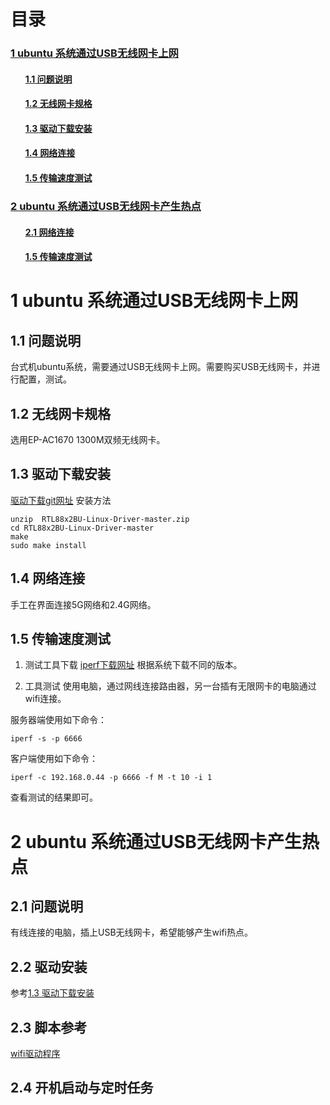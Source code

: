 # 目录

<h3><a href="#title1">1 ubuntu 系统通过USB无线网卡上网</a> </h3>
		<h4><ul><a href="#title1.1">1.1 问题说明</a> </h4>
		<h4><ul><a href="#title1.2">1.2  无线网卡规格</a> </h4>
		<h4><ul><a href="#title1.3">1.3  驱动下载安装</a> </h4>
		<h4><ul><a href="#title1.4">1.4 网络连接</a> </h4>
		<h4><ul><a href="#title1.5">1.5  传输速度测试</a> </h4>
		
<h3><a href="#title2">2 ubuntu 系统通过USB无线网卡产生热点</a> </h3>
		<h4><ul><a href="#title2.1">2.1 网络连接</a> </h4>
		<h4><ul><a href="#title2.2">1.5  传输速度测试</a> </h4>

<div style="page-break-after:always"></div>

  <h1 id="title1">1 ubuntu 系统通过USB无线网卡上网</h1>  
  
<h2 id="title1.1">1.1 问题说明</h2>  

台式机ubuntu系统，需要通过USB无线网卡上网。需要购买USB无线网卡，并进行配置，测试。

<h2 id="title1.2">1.2  无线网卡规格</h2>  

选用EP-AC1670 1300M双频无线网卡。

<h2 id="title1.3">1.3  驱动下载安装</h2>  

[驱动下载git网址](https://github.com/RinCat/RTL88x2BU-Linux-Driver)
安装方法
```
unzip  RTL88x2BU-Linux-Driver-master.zip
cd RTL88x2BU-Linux-Driver-master
make
sudo make install
```
<h2 id="title1.4">1.4 网络连接</h2>  

手工在界面连接5G网络和2.4G网络。

<h2 id="title1.5">1.5  传输速度测试</h2>  

1. 测试工具下载
[iperf下载网址](https://iperf.fr/iperf-download.php)
根据系统下载不同的版本。

2. 工具测试
使用电脑，通过网线连接路由器，另一台插有无限网卡的电脑通过wifi连接。


服务器端使用如下命令：
```
iperf -s -p 6666
```

客户端使用如下命令：
```
iperf -c 192.168.0.44 -p 6666 -f M -t 10 -i 1
```

查看测试的结果即可。

  <h1 id="title2">2 ubuntu 系统通过USB无线网卡产生热点</h1>  
  
<h2 id="title2.1">2.1  问题说明</h2>  

有线连接的电脑，插上USB无线网卡，希望能够产生wifi热点。

<h2 id="title2.2">2.2  驱动安装</h2>

 参考<a href="#title1.3">1.3  驱动下载安装</a>
<h2 id="title2.3">2.3  脚本参考</h2>

[wifi驱动程序](https://github.com/oblique/create_ap)

<h2 id="title2.4">2.4  开机启动与定时任务</h2>


  
<!--stackedit_data:
eyJoaXN0b3J5IjpbLTkwOTQxNDUzNyw1ODM0OTUwMDUsLTg4Mj
AyMzUzMSwxMTk2NDAxNDcsLTE0MzQ2MjMwNzFdfQ==
-->